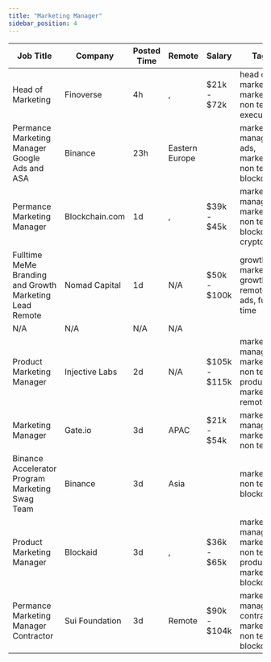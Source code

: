 ```yaml
---
title: "Marketing Manager"
sidebar_position: 4
---
```


| Job Title | Company | Posted Time | Remote | Salary | Tags | Apply Link |
|-----------|---------|-------------|--------|--------|------|------------|
| Head of Marketing | Finoverse | 4h | , | $21k - $72k | head of marketing, marketing, non tech, executive | [Apply](https://web3.career/head-of-marketing-finoverse/96687) |
| Permance Marketing Manager Google Ads and ASA | Binance | 23h | Eastern Europe |  | marketing manager, ads, marketing, non tech, blockchain | [Apply](https://web3.career/performance-marketing-manager-google-ads-and-asa-binance/96648) |
| Permance Marketing Manager | Blockchain.com | 1d | , | $39k - $45k | marketing manager, marketing, non tech, blockchain, crypto | [Apply](https://web3.career/performance-marketing-manager-blockchain/96623) |
| Fulltime MeMe Branding and Growth Marketing Lead Remote | Nomad Capital | 1d | N/A | $50k - $100k | growth marketing, growth, remote, ads, full time | [Apply](https://web3.career/full-time-meme-branding-and-growth-marketing-lead-remote-nomad-capital/96615) |
| N/A | N/A | N/A | N/A |  |  | [Apply](https://web3.career/metana) |
| Product Marketing Manager | Injective Labs | 2d | N/A | $105k - $115k | marketing manager, marketing, non tech, product marketing, remote | [Apply](https://web3.career/product-marketing-manager-injectivelabs/96571) |
| Marketing Manager | Gate.io | 3d | APAC | $21k - $54k | marketing manager, marketing, non tech | [Apply](https://web3.career/marketing-manager-gate-io/96535) |
| Binance Accelerator Program Marketing Swag Team | Binance | 3d | Asia |  | marketing, non tech, blockchain | [Apply](https://web3.career/binance-accelerator-program-marketing-swag-team-binance/96512) |
| Product Marketing Manager | Blockaid | 3d | , | $36k - $65k | marketing manager, marketing, non tech, product marketing, blockchain | [Apply](https://web3.career/product-marketing-manager-blockaid/96504) |
| Permance Marketing Manager Contractor | Sui Foundation | 3d | Remote | $90k - $104k | marketing manager, contractor, marketing, non tech, blockchain | [Apply](https://web3.career/performance-marketing-manager-contractor-suifoundation/96454) |
